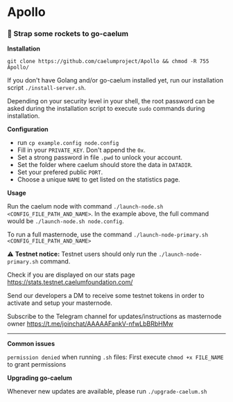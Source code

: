 # Apollo

### :rocket: Strap some rockets to go-caelum

**Installation**

`git clone https://github.com/caelumproject/Apollo && chmod -R 755 Apollo/`

If you don't have Golang and/or go-caelum installed yet, run our installation script `./install-server.sh`.

Depending on your security level in your shell, the root password can be asked during the installation script to execute `sudo` commands during installation.

**Configuration**

  - run `cp example.config node.config`
  - Fill in your `PRIVATE_KEY`. Don't append the `0x`.
  - Set a strong password in file `.pwd` to unlock your account.
  - Set the folder where caelum should store the data in `DATADIR`.
  - Set your prefered public `PORT`.
  - Choose a unique `NAME` to get listed on the statistics page.

**Usage**

Run the caelum node with command `./launch-node.sh <CONFIG_FILE_PATH_AND_NAME>`.
In the example above, the full command would be `./launch-node.sh node.config`.

To run a full masternode, use the command `./launch-node-primary.sh <CONFIG_FILE_PATH_AND_NAME>`

 :warning: **Testnet notice:** Testnet users should only run the `./launch-node-primary.sh` command.

 Check if you are displayed on our stats page https://stats.testnet.caelumfoundation.com/

 Send our developers a DM to receive some testnet tokens in order to activate and setup your masternode.
 
 Subscribe to the Telegram channel for updates/instructions as masternode owner https://t.me/joinchat/AAAAAFankV-nfwLbBRbHMw

---

**Common issues**

`permission denied` when running `.sh` files: First execute `chmod +x FILE_NAME` to grant permissions

**Upgrading go-caelum**

Whenever new updates are available, please run `./upgrade-caelum.sh`
